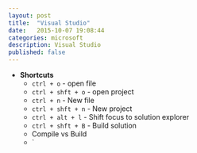```yaml
---
layout: post
title:  "Visual Studio"
date:   2015-10-07 19:08:44
categories: microsoft
description: Visual Studio
published: false
---
```


* __Shortcuts__
  * `ctrl + o` - open file
  * `ctrl + shft + o` - open project
  * `ctrl + n` - New file
  * `ctrl + shft + n` - New project
  * `ctrl + alt + l` - Shift focus to solution explorer
  * `ctrl + shft + B` - Build solution
  * Compile vs Build
  * `